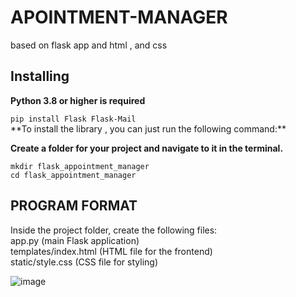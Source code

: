 # APOINTMENT-MANAGER
based on flask app and html , and css

Installing
----------

**Python 3.8 or higher is required**
<div class="p-4 overflow-y-auto"><code class="!whitespace-pre hljs language-bash">pip install Flask Flask-Mail
</code></div>
**To install the library , you can just run the following command:**

**Create a folder for your project and navigate to it in the terminal.**
<div class="p-4 overflow-y-auto"><code class="!whitespace-pre hljs language-bash"><span class="hljs-built_in">mkdir</span> flask_appointment_manager
<span class="hljs-built_in">cd</span> flask_appointment_manager
</code></div>


PROGRAM FORMAT 
--------------
Inside the project folder, create the following files:<br>
app.py (main Flask application)<br>
templates/index.html (HTML file for the frontend)<br>
static/style.css (CSS file for styling)<br>


![image](https://github.com/PraneetBose/APOINTMENT-MANAGER/assets/94593299/c805df0a-6359-45d5-9bdb-26fca43d2320)



